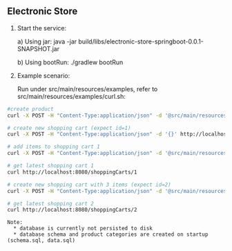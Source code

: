 Electronic Store
---------------

1) Start the service:

    a) Using jar:
        java -jar build/libs/electronic-store-springboot-0.0.1-SNAPSHOT.jar

    b) Using bootRun:
        ./gradlew bootRun

2) Example scenario:

    Run under src/main/resources/examples, refer to src/main/resources/examples/curl.sh:

```Bash
#create product
curl -X POST -H "Content-Type:application/json" -d '@src/main/resources/examples/request/product_request.json' http://localhost:8080/products
``` 
```Bash
# create new shopping cart (expect id=1)
curl -X POST -H "Content-Type:application/json" -d '{}' http://localhost:8080/shoppingCarts
```
```Bash
# add items to shopping cart 1
curl -X POST -H "Content-Type:application/json" -d '@src/main/resources/examples/request/shopping_cart_add_product.json' http://localhost:8080/shoppingCarts/1/items
```
```Bash
# get latest shopping cart 1
curl http://localhost:8080/shoppingCarts/1
```
```Bash
# create new shopping cart with 3 items (expect id=2)
curl -X POST -H "Content-Type:application/json" -d '@src/main/resources/examples/request/create_shopping_cart_with_initial_items.json' http://localhost:8080/shoppingCarts
```
```Bash
# get latest shopping cart 2
curl http://localhost:8080/shoppingCarts/2
```
    
    Note: 
      * database is currently not persisted to disk
      * database schema and product categories are created on startup (schema.sql, data.sql)
    